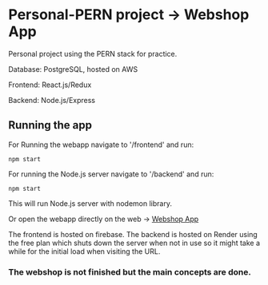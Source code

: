# Personal-PERN project -> Webshop App

Personal project using the PERN stack for practice.

Database: PostgreSQL, hosted on AWS

Frontend: React.js/Redux

Backend: Node.js/Express

## Running the app

For Running the webapp navigate to '/frontend' and run:
```
npm start
```

For running the Node.js server navigate to '/backend' and run:
```
npm start
```

This will run Node.js server with nodemon library.

Or open the webapp directly on the web -> [Webshop App](https://personal-webshop-c37c4.web.app)

The frontend is hosted on firebase. The backend is hosted on Render using the free plan which shuts down the server when not in use so it might take a while for the initial load when visiting the URL.

### The webshop is not finished but the main concepts are done.
